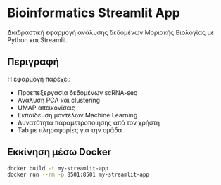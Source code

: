# Bioinformatics Streamlit App

Διαδραστική εφαρμογή ανάλυσης δεδομένων Μοριακής Βιολογίας με Python και Streamlit.

## Περιγραφή

Η εφαρμογή παρέχει:

- Προεπεξεργασία δεδομένων scRNA-seq
- Ανάλυση PCA και clustering
- UMAP απεικονίσεις
- Εκπαίδευση μοντέλων Machine Learning
- Δυνατότητα παραμετροποίησης από τον χρήστη
- Tab με πληροφορίες για την ομάδα

## Εκκίνηση μέσω Docker

```bash
docker build -t my-streamlit-app .
docker run --rm -p 8501:8501 my-streamlit-app
